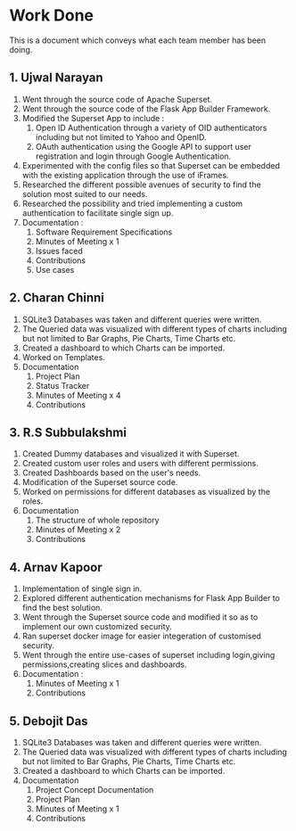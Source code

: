 # Work Done

This is a document which conveys what each team member has been doing.

## 1. Ujwal Narayan

1. Went through the source code of Apache Superset.
2. Went through the source code of the Flask App Builder Framework.
3. Modified the Superset App to include :
   1. Open ID Authentication through a variety of OID authenticators including but not limited to Yahoo and OpenID.
   2. OAuth authentication using the Google API to support user registration and login through Google Authentication.
4. Experimented with the config files so that Superset can be embedded with the existing application through the use of iFrames.
5. Researched the different possible avenues of security to find the solution most suited to our needs.
6. Researched the possibility and tried implementing a custom authentication to facilitate single sign up.
7. Documentation :
    1. Software Requirement Specifications
    2. Minutes of Meeting x 1
    3. Issues faced
    4. Contributions
    5. Use cases


## 2. Charan Chinni

1. SQLite3 Databases was taken and different queries were written.
2. The Queried data was visualized with different types of charts including but not limited to Bar Graphs, Pie Charts, Time Charts etc.
3. Created a dashboard to which Charts can be imported.
4. Worked on Templates.
5. Documentation
    1. Project Plan
    2. Status Tracker
    3. Minutes of Meeting x 4
    4. Contributions

## 3. R.S Subbulakshmi

1. Created Dummy databases and visualized it with Superset.
2. Created custom user roles and users with different permissions.
3. Created Dashboards based on the user's needs.
4. Modification of the Superset source code.
5. Worked on permissions for different databases as visualized by the roles.
6. Documentation
    1. The structure of whole repository 
    2. Minutes of Meeting x 2
    3. Contributions

## 4. Arnav Kapoor

1. Implementation of single sign in.
2. Explored different authentication mechanisms for Flask App Builder to find the best solution.
3. Went through the Superset source code and modified it so as to implement our own customized security.
4. Ran superset docker image for easier integeration of customised security.
5. Went through the entire use-cases of superset including login,giving permissions,creating slices and dashboards. 
6. Documentation :
    1. Minutes of Meeting x 1
    2. Contributions

## 5. Debojit Das

1. SQLite3 Databases was taken and different queries were written.
2. The Queried data was visualized with different types of charts including but not limited to Bar Graphs, Pie Charts, Time Charts etc.
3. Created a dashboard to which Charts can be imported.
4. Documentation
    1. Project Concept Documentation
    2. Project Plan
    3. Minutes of Meeting x 1
    4. Contributions
